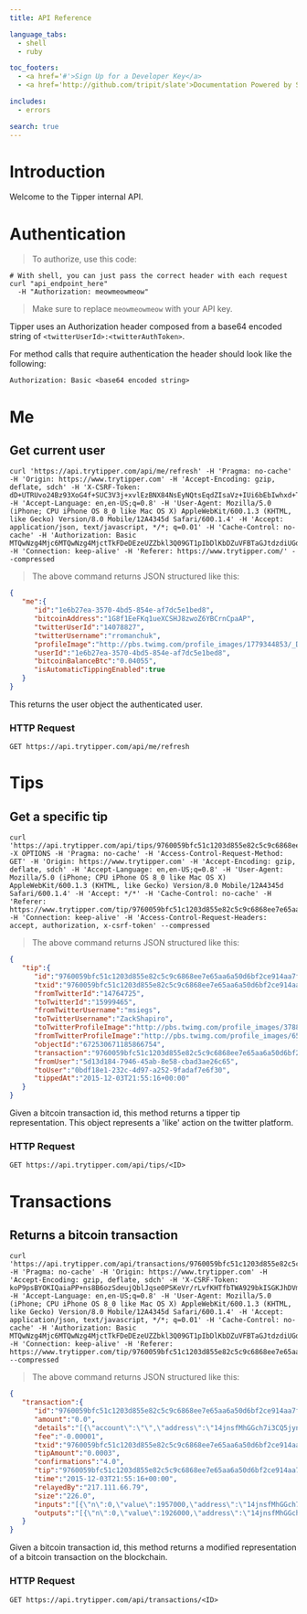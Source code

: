 ```yaml
---
title: API Reference

language_tabs:
  - shell
  - ruby

toc_footers:
  - <a href='#'>Sign Up for a Developer Key</a>
  - <a href='http://github.com/tripit/slate'>Documentation Powered by Slate</a>

includes:
  - errors

search: true
---
```


# Introduction

Welcome to the Tipper internal API.

# Authentication

> To authorize, use this code:


```shell
# With shell, you can just pass the correct header with each request
curl "api_endpoint_here"
  -H "Authorization: meowmeowmeow"
```

> Make sure to replace `meowmeowmeow` with your API key.

Tipper uses an Authorization header composed from a base64 encoded string of `<twitterUserId>:<twitterAuthToken>`.

For method calls that require authentication the header should look like the following:

`Authorization: Basic <base64 encoded string>`

# Me

## Get current user


```shell
curl 'https://api.trytipper.com/api/me/refresh' -H 'Pragma: no-cache' -H 'Origin: https://www.trytipper.com' -H 'Accept-Encoding: gzip, deflate, sdch' -H 'X-CSRF-Token: dD+UTRUvo24Bz93XoG4f+SUC3V3j+xvlEzBNX84NsEyNQtsEqdZIsaVz+IUi6bEbIwhxd+TYplfFZnwdbc9Mgw==' -H 'Accept-Language: en,en-US;q=0.8' -H 'User-Agent: Mozilla/5.0 (iPhone; CPU iPhone OS 8_0 like Mac OS X) AppleWebKit/600.1.3 (KHTML, like Gecko) Version/8.0 Mobile/12A4345d Safari/600.1.4' -H 'Accept: application/json, text/javascript, */*; q=0.01' -H 'Cache-Control: no-cache' -H 'Authorization: Basic MTQwNzg4Mjc6MTQwNzg4MjctTkFDeDEzeUZZbkl3Q09GT1pIbDlKbDZuVFBTaGJtdzdiUGdlWGV2OTk=' -H 'Connection: keep-alive' -H 'Referer: https://www.trytipper.com/' --compressed
```

> The above command returns JSON structured like this:

```json
{  
   "me":{  
      "id":"1e6b27ea-3570-4bd5-854e-af7dc5e1bed8",
      "bitcoinAddress":"1G8f1EeFKq1ueXCSHJ8zwoZ6YBCrnCpaAP",
      "twitterUserId":"14078827",
      "twitterUsername":"rromanchuk",
      "profileImage":"http://pbs.twimg.com/profile_images/1779344853/_DSC5171-r_normal.jpg",
      "userId":"1e6b27ea-3570-4bd5-854e-af7dc5e1bed8",
      "bitcoinBalanceBtc":"0.04055",
      "isAutomaticTippingEnabled":true
   }
}
```

This returns the user object the authenticated user.

### HTTP Request

`GET https://api.trytipper.com/api/me/refresh`

# Tips

## Get a specific tip

```shell
curl 'https://api.trytipper.com/api/tips/9760059bfc51c1203d855e82c5c9c6868ee7e65aa6a50d6bf2ce914aa7f11cf0' -X OPTIONS -H 'Pragma: no-cache' -H 'Access-Control-Request-Method: GET' -H 'Origin: https://www.trytipper.com' -H 'Accept-Encoding: gzip, deflate, sdch' -H 'Accept-Language: en,en-US;q=0.8' -H 'User-Agent: Mozilla/5.0 (iPhone; CPU iPhone OS 8_0 like Mac OS X) AppleWebKit/600.1.3 (KHTML, like Gecko) Version/8.0 Mobile/12A4345d Safari/600.1.4' -H 'Accept: */*' -H 'Cache-Control: no-cache' -H 'Referer: https://www.trytipper.com/tip/9760059bfc51c1203d855e82c5c9c6868ee7e65aa6a50d6bf2ce914aa7f11cf0' -H 'Connection: keep-alive' -H 'Access-Control-Request-Headers: accept, authorization, x-csrf-token' --compressed
```

> The above command returns JSON structured like this:

```json
{  
   "tip":{  
      "id":"9760059bfc51c1203d855e82c5c9c6868ee7e65aa6a50d6bf2ce914aa7f11cf0",
      "txid":"9760059bfc51c1203d855e82c5c9c6868ee7e65aa6a50d6bf2ce914aa7f11cf0",
      "fromTwitterId":"14764725",
      "toTwitterId":"15999465",
      "fromTwitterUsername":"msiegs",
      "toTwitterUsername":"ZackShapiro",
      "toTwitterProfileImage":"http://pbs.twimg.com/profile_images/378800000418101090/fc7162b0f1aa511f1f5c9261757cd8ae_normal.png",
      "fromTwitterProfileImage":"http://pbs.twimg.com/profile_images/654353684491452416/QTiO4axY_normal.jpg",
      "objectId":"672530671185866754",
      "transaction":"9760059bfc51c1203d855e82c5c9c6868ee7e65aa6a50d6bf2ce914aa7f11cf0",
      "fromUser":"5d13d184-7946-45ab-8e58-cbad3ae26c65",
      "toUser":"0bdf18e1-232c-4d97-a252-9fadaf7e6f30",
      "tippedAt":"2015-12-03T21:55:16+00:00"
   }
}
```

Given a bitcoin transaction id, this method returns a tipper tip representation. This object represents a 'like' action on the twitter platform.

### HTTP Request

`GET https://api.trytipper.com/api/tips/<ID>`

# Transactions

## Returns a bitcoin transaction

```shell
curl 'https://api.trytipper.com/api/transactions/9760059bfc51c1203d855e82c5c9c6868ee7e65aa6a50d6bf2ce914aa7f11cf0' -H 'Pragma: no-cache' -H 'Origin: https://www.trytipper.com' -H 'Accept-Encoding: gzip, deflate, sdch' -H 'X-CSRF-Token: koP9psBYOKIQaiaPP+ns8B6ozSdeujQblJqse0PSKeVr/rLvfKHTfbTWA929bkISGKJhDVmZialCzJ054BDVKg==' -H 'Accept-Language: en,en-US;q=0.8' -H 'User-Agent: Mozilla/5.0 (iPhone; CPU iPhone OS 8_0 like Mac OS X) AppleWebKit/600.1.3 (KHTML, like Gecko) Version/8.0 Mobile/12A4345d Safari/600.1.4' -H 'Accept: application/json, text/javascript, */*; q=0.01' -H 'Cache-Control: no-cache' -H 'Authorization: Basic MTQwNzg4Mjc6MTQwNzg4MjctTkFDeDEzeUZZbkl3Q09GT1pIbDlKbDZuVFBTaGJtdzdiUGdlWGV2OTk=' -H 'Connection: keep-alive' -H 'Referer: https://www.trytipper.com/tip/9760059bfc51c1203d855e82c5c9c6868ee7e65aa6a50d6bf2ce914aa7f11cf0' --compressed
```

> The above command returns JSON structured like this:

```json
{  
   "transaction":{  
      "id":"9760059bfc51c1203d855e82c5c9c6868ee7e65aa6a50d6bf2ce914aa7f11cf0",
      "amount":"0.0",
      "details":"[{\"account\":\"\",\"address\":\"14jnsfMhGGch7i3CQ5jynuMeU2ZdBnqo2P\",\"category\":\"send\",\"amount\":-0.01926,\"vout\":0,\"fee\":-1.0e-05},{\"account\":\"\",\"address\":\"19Y73qQJCd21PnjsB54g8UZ64DEu1F51Vg\",\"category\":\"send\",\"amount\":-0.0003,\"vout\":1,\"fee\":-1.0e-05},{\"account\":\"tipper_users\",\"address\":\"14jnsfMhGGch7i3CQ5jynuMeU2ZdBnqo2P\",\"category\":\"receive\",\"amount\":0.01926,\"vout\":0},{\"account\":\"tipper_users\",\"address\":\"19Y73qQJCd21PnjsB54g8UZ64DEu1F51Vg\",\"category\":\"receive\",\"amount\":0.0003,\"vout\":1}]",
      "fee":"-0.00001",
      "txid":"9760059bfc51c1203d855e82c5c9c6868ee7e65aa6a50d6bf2ce914aa7f11cf0",
      "tipAmount":"0.0003",
      "confirmations":"4.0",
      "tip":"9760059bfc51c1203d855e82c5c9c6868ee7e65aa6a50d6bf2ce914aa7f11cf0",
      "time":"2015-12-03T21:55:16+00:00",
      "relayedBy":"217.111.66.79",
      "size":"226.0",
      "inputs":"[{\"n\":0,\"value\":1957000,\"address\":\"14jnsfMhGGch7i3CQ5jynuMeU2ZdBnqo2P\",\"tx_index\":114227020,\"type\":0,\"script\":\"76a9142900241808a4ba9701de1b0f79992478ada65ee788ac\",\"script_sig\":\"483045022100dae6eefa69f59a99738ea252c0c3b7269b369a607bf7bd8f012356b4413323c10220239c26c53c32cef2ca5d2b5f522c78fcd30d16e9600733b16135010b0fcfe2c2012103bae072d232765ef25d9d6aeb9b83af212846f18f1b12d2d561261368562d6694\",\"sequence\":4294967295}]",
      "outputs":"[{\"n\":0,\"value\":1926000,\"address\":\"14jnsfMhGGch7i3CQ5jynuMeU2ZdBnqo2P\",\"tx_index\":114227136,\"script\":\"76a9142900241808a4ba9701de1b0f79992478ada65ee788ac\",\"spent\":false},{\"n\":1,\"value\":30000,\"address\":\"19Y73qQJCd21PnjsB54g8UZ64DEu1F51Vg\",\"tx_index\":114227136,\"script\":\"76a9145da2f34f4da310cd8c164810f59dd2988b0c127788ac\",\"spent\":false}]"
   }
}
```

Given a bitcoin transaction id, this method returns a modified representation of a bitcoin transaction on the blockchain.

### HTTP Request

`GET https://api.trytipper.com/api/transactions/<ID>`

